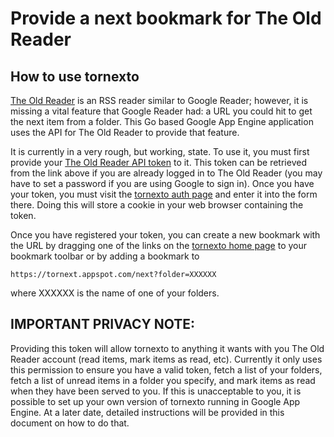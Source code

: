 Provide a next bookmark for The Old Reader
==========================================

How to use tornexto
-------------------

[The Old Reader](http://theoldreader.com) is an RSS reader similar to Google Reader;
however, it is missing a vital feature that Google Reader had: a URL you could hit 
to get the next item from a folder.  This Go based Google App Engine application uses
the API for The Old Reader to provide that feature.

It is currently in a very rough, but working, state.  To use it, you must first
provide your [The Old Reader API token](https://theoldreader.com/reader/api/0/token)
to it.  This token can be retrieved from the link above if you are already
logged in to The Old Reader (you may have to set a password if you are using
Google to sign in).  Once you have your token, you must visit the [tornexto
auth page](https://tornexto.appspot.com/auth) and enter it into the form there.
Doing this will store a cookie in your web browser containing the token.

Once you have registered your token, you can create a new bookmark with the URL
by dragging one of the links on the [tornexto home page](https://tornexto.appspot.com/home)
to your bookmark toolbar or by adding a bookmark to 

    https://tornext.appspot.com/next?folder=XXXXXX

where XXXXXX is the name of one of your folders.

IMPORTANT PRIVACY NOTE:
-----------------------

Providing this token will allow tornexto to anything it wants with you The Old
Reader account (read items, mark items as read, etc).  Currently it only uses
this permission to ensure you have a valid token, fetch a list of your folders,
fetch a list of unread items in a folder you specify, and mark items as read
when they have been served to you.  If this is unacceptable to you, it is
possible to set up your own version of tornexto running in Google App Engine.
At a later date, detailed instructions will be provided in this document on how
to do that.
